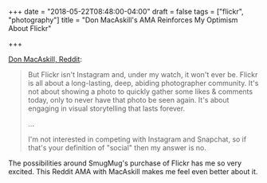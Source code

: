 +++
date = "2018-05-22T08:48:00-04:00"
draft = false
tags = ["flickr", "photography"]
title = "Don MacAskill's AMA Reinforces My Optimism About Flickr"

+++

[Don MacAskill, Reddit](https://www.reddit.com/r/photography/comments/8l0pet/im_don_macaskill_ceo_chief_geek_of_smugmug_we/):

> But Flickr isn't Instagram and, under my watch, it won't ever be. Flickr is all
> about a long-lasting, deep, abiding photographer community. It's not about
> showing a photo to quickly gather some likes & comments today, only to never
> have that photo be seen again. It's about engaging in visual storytelling that
> lasts forever.
>
> ...
>
> I'm not interested in competing with Instagram and Snapchat,
> so if that's your definition of "social" then my answer is no.

The possibilities around SmugMug's purchase of Flickr has me so very excited.
This Reddit AMA with MacAskill makes me feel even better about it.
